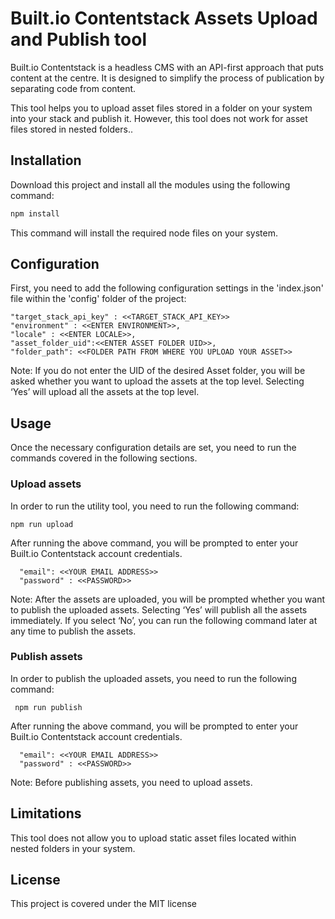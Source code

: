# Built.io Contentstack Assets Upload and Publish tool

Built.io Contentstack is a headless CMS with an API-first approach that puts content at the centre. It is designed to simplify the process of publication by separating code from content.

This tool helps you to upload asset files stored in a folder on your system into your stack and publish it. However, this tool does not work for asset files stored in nested folders..

## Installation

Download this project and install all the modules using the following command:

```bash
npm install
```

This command will install the required node files on your system.

## Configuration

First, you need to add the following configuration settings in the 'index.json' file within the 'config' folder of the project:

```
"target_stack_api_key" : <<TARGET_STACK_API_KEY>>
"environment" : <<ENTER ENVIRONMENT>>,
"locale" : <<ENTER LOCALE>>,
"asset_folder_uid":<<ENTER ASSET FOLDER UID>>,
"folder_path": <<FOLDER PATH FROM WHERE YOU UPLOAD YOUR ASSET>>
 ```

Note: If you do not enter the UID of the desired Asset folder, you will be asked whether you want to upload the assets at the top level. Selecting ‘Yes’ will upload all the assets at the top level.
## Usage

Once the necessary configuration details are set, you need to run the commands covered in the following sections.

### Upload assets

In order to run the utility tool, you need to run the following command:

 ```
 npm run upload
 ```

After running the above command, you will be prompted to enter your Built.io Contentstack account credentials.

 ```
   "email": <<YOUR EMAIL ADDRESS>>
   "password" : <<PASSWORD>>
  ```


Note: After the assets are uploaded, you will be prompted whether you want to publish the uploaded assets. Selecting ‘Yes’ will publish all the assets immediately. If you select ‘No’, you can run the following command later at any time to publish the assets.

### Publish assets

In order to publish the uploaded assets, you need to run the following command:

```
 npm run publish
```

After running the above command, you will be prompted to enter your Built.io Contentstack account credentials.

 ```
   "email": <<YOUR EMAIL ADDRESS>>
   "password" : <<PASSWORD>>
  ```

Note: Before publishing assets, you need to upload assets.

## Limitations

This tool does not allow you to upload static asset files located within nested folders in your system.

## License

This project is covered under the MIT license

